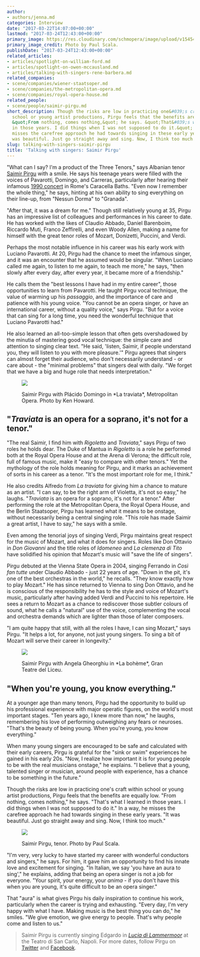 ```yaml
---
author:
- authors/jenna.md
categories: Interview
date: "2017-03-22T14:07:00+00:00"
lastmod: "2017-03-24T12:43:00+00:00"
primary_image: https://res.cloudinary.com/schmopera/image/upload/v1545409169/media/webhook-uploads/1490190871247/2017-03-22---SAIMIR_PIGRU-Paul-Scala.jpg.jpg
primary_image_credit: Photo by Paul Scala.
publishDate: "2017-03-24T12:43:00+00:00"
related_articles:
- articles/spotlight-on-william-ford.md
- articles/spotlight-on-owen-mccausland.md
- articles/talking-with-singers-rene-barbera.md
related_companies:
- scene/companies/wiener-staatsoper.md
- scene/companies/the-metropolitan-opera.md
- scene/companies/royal-opera-house.md
related_people:
- scene/people/saimir-pirgu.md
short_description: Though the risks are low in practicing one&#039;s craft within
  school or young artist productions, Pirgu feels that the benefits are equally low.
  &quot;From nothing, comes nothing,&quot; he says. &quot;That&#039;s what I learned
  in those years. I did things when I was not supposed to do it.&quot; In a way, he
  misses the carefree approach he had towards singing in these early years. &quot;It
  was beautiful. Just go straight away and sing. Now, I think too much.&quot;
slug: talking-with-singers-saimir-pirgu
title: 'Talking with singers: Saimir Pirgu'
---
```


"What can I say? I'm a product of the Three Tenors," says Albanian tenor [Saimir Pirgu](/scene/people/saimir-pirgu/) with a smile. He says his teenage years were filled with the voices of Pavarotti, Domingo, and Carreras, particularly after hearing their infamous [1990 concert](https://www.amazon.co.uk/Original-Three-Tenors-Concert-DVD/dp/B00004R72K) in Rome's Caracella Baths. "Even now I remember the whole thing," he says, hinting at his own ability to sing everything on their line-up, from "Nessun Dorma" to "Granada".

"After that, it was a dream for me." Though still relatively young at 35, Pirgu has an impressive list of colleagues and performances in his career to date. He has worked with the likes of Claudio Abbado, Daniel Barenboim, Riccardo Muti, Franco Zeffirelli, and even Woody Allen, making a name for himself with the great tenor roles of Mozart, Donizetti, Puccini, and Verdi.

Perhaps the most notable influence in his career was his early work with Luciano Pavarotti. At 20, Pirgu had the chance to meet the infamous singer, and it was an encounter that he assumed would be singular. "When Luciano called me again, to listen to me again, to teach me more," he says, "then slowly after every day, after every year, it became more of a friendship."

He calls them the "best lessons I have had in my entire career", those opportunities to learn from Pavarotti. He taught Pirgu vocal technique, the value of warming up his *passaggio*, and the importance of care and patience with his young voice. "You cannot be an opera singer, or have an international career, without a quality voice," says Pirgu. "But for a voice that can sing for a long time, you need the wonderful technique that Luciano Pavarotti had."

He also learned an all-too-simple lesson that often gets overshadowed by the minutia of mastering good vocal technique: the simple care and attention to singing clear text. "He said, 'listen, Saimir, if people understand you, they will listen to you with more pleasure.'" Pirgu agrees that singers can almost forget their audience, who don't necessarily understand - or care about - the "minimal problems" that singers deal with daily. "We forget that we have a big and huge role that needs interpretation."

<figure data-type="image">

![](https://res.cloudinary.com/schmopera/image/upload/v1545409169/media/webhook-uploads/1490358730447/2017-03-24---With-Placido-Domingo---Traviata---Metropolitan-Opera-New-York---Photo-Ken-Howard.jpg.jpg)
<figcaption>Saimir Pirgu with Plácido Domingo in *La traviata*, Metropolitan Opera. Photo by Ken Howard.</figcaption>
</figure>

## "*Traviata* is an opera for a soprano, it's not for a tenor."

"The real Saimir, I find him with *Rigoletto* and *Traviata*," says Pirgu of two roles he holds dear. The Duke of Mantua in *Rigoletto* is a role he performed both at the Royal Opera House and at the Arena di Verona; the difficult role, full of famous music, make it "easy to compare with other tenors." Yet the mythology of the role holds meaning for Pirgu, and it marks an achievement of sorts in his career as a tenor. "It's the most important role for me, I think."

He also credits Alfredo from *La traviata* for giving him a chance to mature as an artist. "I can say, to be the right arm of Violetta, it's not so easy," he laughs. "*Traviata* is an opera for a soprano, it's not for a tenor." After performing the role at the Metropolitan Opera, the Royal Opera House, and the Berlin Staatsoper, Pirgu has learned what it means to be onstage, without necessarily being a central singing role. "This role has made Saimir a great artist, I have to say," he says with a smile.

Even among the tenorial joys of singing Verdi, Pirgu maintains great respect for the music of Mozart, and what it does for singers. Roles like Don Ottavio in *Don Giovanni* and the title roles of *Idomeneo* and *La clemenza di Tito* have solidified his opinion that Mozart's music will "save the life of singers".

Pirgu debuted at the Vienna State Opera in 2004, singing Ferrando in *Così fan tutte* under Claudio Abbado - just 22 years of age. "Down in the pit, it's one of the best orchestras in the world," he recalls. "They know exactly how to play Mozart." He has since returned to Vienna to sing Don Ottavio, and he is conscious of the responsibility he has to the style and voice of Mozart's music, particularly after having added Verdi and Puccini to his repertoire. He sees a return to Mozart as a chance to rediscover those subtler colours of sound, what he calls a "natural" use of the voice, complementing the vocal and orchestra demands which are lighter than those of later composers.

"I am quite happy that still, with all the roles I have, I can sing Mozart," says Pirgu. "It helps a lot, for anyone, not just young singers. To sing a bit of Mozart will serve their career in longevity."

<figure data-type="image">

![](https://res.cloudinary.com/schmopera/image/upload/v1545409169/media/webhook-uploads/1490358677882/2017-03-24---With-Angela-Gheorghiu-Gheorghiu---Boheme---Liceu-barcelona.jpg.jpg)
<figcaption>Saimir Pirgu with Angela Gheorghiu in *La bohème*, Gran Teatre del Liceu.</figcaption>
</figure>

## "When you're young, you know everything."

At a younger age than many tenors, Pirgu had the opportunity to build up his professional experience with major operatic figures, on the world's most important stages. "Ten years ago, I knew more than now," he laughs, remembering his love of performing outweighing any fears or neuroses. "That's the beauty of being young. When you're young, you know everything."

When many young singers are encouraged to be safe and calculated with their early careers, Pirgu is grateful for the "sink or swim" experiences he gained in his early 20s. "Now, I realize how important it is for young people to be with the real musicians onstage," he explains. "I believe that a young, talented singer or musician, around people with experience, has a chance to be something in the future."

Though the risks are low in practicing one's craft within school or young artist productions, Pirgu feels that the benefits are equally low. "From nothing, comes nothing," he says. "That's what I learned in those years. I did things when I was not supposed to do it." In a way, he misses the carefree approach he had towards singing in these early years. "It was beautiful. Just go straight away and sing. Now, I think too much."

<figure data-type="image">

![](https://res.cloudinary.com/schmopera/image/upload/v1545409169/media/webhook-uploads/1490275376331/2017-03-23---SAIMIR_PIRGU-Paul-Scala.jpg.jpg)
<figcaption>Saimir Pirgu, tenor. Photo by Paul Scala.</figcaption>
</figure>

"I'm very, very lucky to have started my career with wonderful conductors and singers," he says. For him, it gave him an opportunity to find his innate love and excitement for singing. "In Italian, we say 'you have an aura to sing'," he explains, adding that being an opera singer is not a job for everyone. "Your spirit, your energy, your *anima* - if you don't have this when you are young, it's quite difficult to be an opera singer."

That "aura" is what gives Pirgu his daily inspiration to continue his work, particularly when the career is trying and exhausting. "Every day, I'm very happy with what I have. Making music is the best thing you can do," he smiles. "We give emotion, we give energy to people. That's why people come and listen to us."

>Saimir Pirgu is currently singing Edgardo in [*Lucia di Lammermoor*](http://www.teatrosancarlo.it/it/spettacoli/lucia-di-lammermoor-2017.html) at the Teatro di San Carlo, Napoli. For more dates, follow Pirgu on [Twitter](https://twitter.com/saimirpirgu) and [Facebook](https://www.facebook.com/saimirpirguofficial/).
